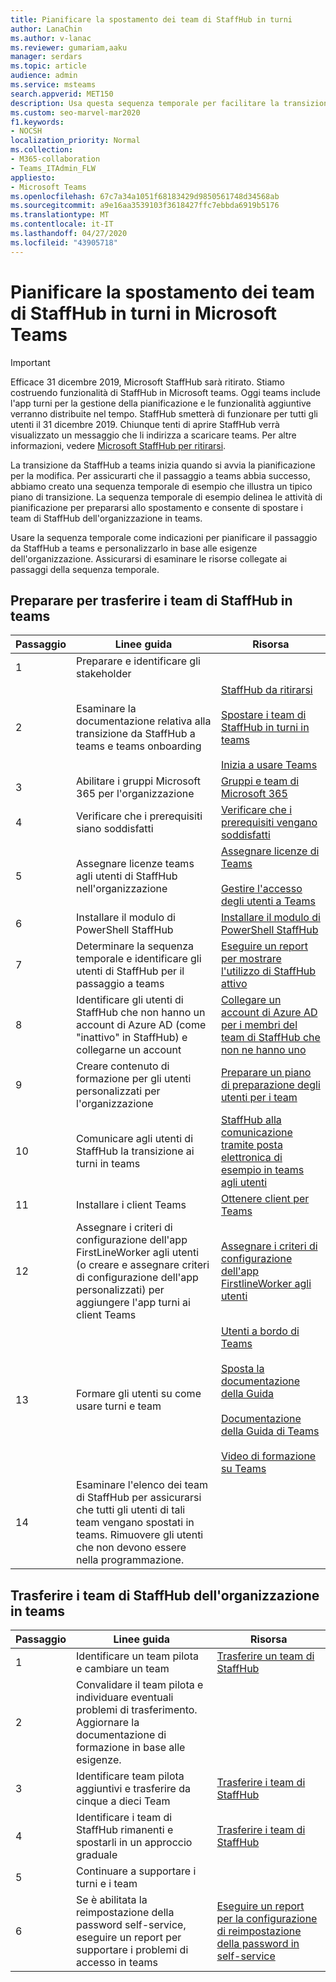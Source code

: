 ```yaml
---
title: Pianificare la spostamento dei team di StaffHub in turni
author: LanaChin
ms.author: v-lanac
ms.reviewer: gumariam,aaku
manager: serdars
ms.topic: article
audience: admin
ms.service: msteams
search.appverid: MET150
description: Usa questa sequenza temporale per facilitare la transizione della tua organizzazione da team di StaffHub a turni in Microsoft teams.
ms.custom: seo-marvel-mar2020
f1.keywords:
- NOCSH
localization_priority: Normal
ms.collection:
- M365-collaboration
- Teams_ITAdmin_FLW
appliesto:
- Microsoft Teams
ms.openlocfilehash: 67c7a34a1051f68183429d9850561748d34568ab
ms.sourcegitcommit: a9e16aa3539103f3618427ffc7ebbda6919b5176
ms.translationtype: MT
ms.contentlocale: it-IT
ms.lasthandoff: 04/27/2020
ms.locfileid: "43905718"
---
```

# <a name="plan-to-move-your-staffhub-teams-to-shifts-in-microsoft-teams"></a>Pianificare la spostamento dei team di StaffHub in turni in Microsoft Teams

> [!IMPORTANT]
> Efficace 31 dicembre 2019, Microsoft StaffHub sarà ritirato. Stiamo costruendo funzionalità di StaffHub in Microsoft teams. Oggi teams include l'app turni per la gestione della pianificazione e le funzionalità aggiuntive verranno distribuite nel tempo. StaffHub smetterà di funzionare per tutti gli utenti il 31 dicembre 2019. Chiunque tenti di aprire StaffHub verrà visualizzato un messaggio che li indirizza a scaricare teams. Per altre informazioni, vedere [Microsoft StaffHub per ritirarsi](microsoft-staffhub-to-be-retired.md). 

La transizione da StaffHub a teams inizia quando si avvia la pianificazione per la modifica. Per assicurarti che il passaggio a teams abbia successo, abbiamo creato una sequenza temporale di esempio che illustra un tipico piano di transizione. La sequenza temporale di esempio delinea le attività di pianificazione per prepararsi allo spostamento e consente di spostare i team di StaffHub dell'organizzazione in teams.

Usare la sequenza temporale come indicazioni per pianificare il passaggio da StaffHub a teams e personalizzarlo in base alle esigenze dell'organizzazione. Assicurarsi di esaminare le risorse collegate ai passaggi della sequenza temporale.

## <a name="prepare-to-move-your-staffhub-teams-to-teams"></a>Preparare per trasferire i team di StaffHub in teams

|Passaggio |Linee guida  |Risorsa |
|---------|---------|---------|
|1    |Preparare e identificare gli stakeholder         |         |
|2     |Esaminare la documentazione relativa alla transizione da StaffHub a teams e teams onboarding         |[StaffHub da ritirarsi](microsoft-staffhub-to-be-retired.md)<br><br>[Spostare i team di StaffHub in turni in teams](move-staffhub-teams-to-shifts-in-teams.md)<br><br>[Inizia a usare Teams](../../get-started-with-teams-quick-start.md)         |
|3    |Abilitare i gruppi Microsoft 365 per l'organizzazione        |[Gruppi e team di Microsoft 365](../../Office-365-groups.md)      |
|4    |Verificare che i prerequisiti siano soddisfatti         |[Verificare che i prerequisiti vengano soddisfatti](move-staffhub-teams-to-shifts-in-teams.md#check-that-prerequisites-are-met)       |
|5   |Assegnare licenze teams agli utenti di StaffHub nell'organizzazione|[Assegnare licenze di Teams](move-staffhub-teams-to-shifts-in-teams.md#assign-teams-licenses)<br><br>[Gestire l'accesso degli utenti a Teams](../../user-access.md)      |
|6    |Installare il modulo di PowerShell StaffHub        |[Installare il modulo di PowerShell StaffHub](install-the-staffhub-powershell-module.md)        |
|7     |Determinare la sequenza temporale e identificare gli utenti di StaffHub per il passaggio a teams       |[Eseguire un report per mostrare l'utilizzo di StaffHub attivo](run-report-to-show-staffhub-usage.md) |
|8     |Identificare gli utenti di StaffHub che non hanno un account di Azure AD (come "inattivo" in StaffHub) e collegarne un account     |[Collegare un account di Azure AD per i membri del team di StaffHub che non ne hanno uno](move-staffhub-teams-to-shifts-in-teams.md#link-an-azure-ad-account-for-staffhub-team-members-who-dont-have-one)        |
|9    |Creare contenuto di formazione per gli utenti personalizzati per l'organizzazione         |[Preparare un piano di preparazione degli utenti per i team](../../upgrade-user-readiness.md)     |
|10    |Comunicare agli utenti di StaffHub la transizione ai turni in teams         |[StaffHub alla comunicazione tramite posta elettronica di esempio in teams agli utenti](staffhub-to-teams-email-template.md)         |
|11     |Installare i client Teams         |[Ottenere client per Teams](../../get-clients.md) |
|12    |Assegnare i criteri di configurazione dell'app FirstLineWorker agli utenti (o creare e assegnare criteri di configurazione dell'app personalizzati) per aggiungere l'app turni ai client Teams  |[Assegnare i criteri di configurazione dell'app FirstlineWorker agli utenti](move-staffhub-teams-to-shifts-in-teams.md#assign-the-firstlineworker-app-setup-policy-to-users)         |
|13     |Formare gli utenti su come usare turni e team         |[Utenti a bordo di Teams](move-staffhub-teams-to-shifts-in-teams.md#onboard-users-to-teams)<br><br>[Sposta la documentazione della Guida](https://support.office.com/article/apps-and-services-cc1fba57-9900-4634-8306-2360a40c665b)<br><br>[Documentazione della Guida di Teams](https://support.office.com/teams)<br><br>[Video di formazione su Teams](https://support.office.com/article/microsoft-teams-video-training-4f108e54-240b-4351-8084-b1089f0d21d7)       |
|14     |Esaminare l'elenco dei team di StaffHub per assicurarsi che tutti gli utenti di tali team vengano spostati in teams. Rimuovere gli utenti che non devono essere nella programmazione. |         |

## <a name="move-your-organizations-staffhub-teams-to-teams"></a>Trasferire i team di StaffHub dell'organizzazione in teams

|Passaggio |Linee guida |Risorsa  |
|---------|---------|---------|
|1  |Identificare un team pilota e cambiare un team          |[Trasferire un team di StaffHub](move-staffhub-teams-to-shifts-in-teams.md#move-a-staffhub-team)          |
|2    |Convalidare il team pilota e individuare eventuali problemi di trasferimento. Aggiornare la documentazione di formazione in base alle esigenze.         |         |
|3     |Identificare team pilota aggiuntivi e trasferire da cinque a dieci Team         |[Trasferire i team di StaffHub](move-staffhub-teams-to-shifts-in-teams.md#go-beyond-your-pilot-and-move-all-staffhub-teams)         |
|4     |Identificare i team di StaffHub rimanenti e spostarli in un approccio graduale         |[Trasferire i team di StaffHub](move-staffhub-teams-to-shifts-in-teams.md#go-beyond-your-pilot-and-move-all-staffhub-teams)         |
|5     |Continuare a supportare i turni e i team         |         |
|6     |Se è abilitata la reimpostazione della password self-service, eseguire un report per supportare i problemi di accesso in teams       |[Eseguire un report per la configurazione di reimpostazione della password in self-service](https://docs.microsoft.com/azure/active-directory/authentication/howto-sspr-reporting)        |
